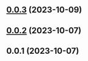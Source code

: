 

## [0.0.3](https://github.com/FE-CodeGenius/codegenius-depcheck-plugin/compare/0.0.2...0.0.3) (2023-10-09)

## [0.0.2](https://github.com/FE-CodeGenius/codegenius-depcheck-plugin/compare/0.0.1...0.0.2) (2023-10-07)

## 0.0.1 (2023-10-07)